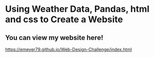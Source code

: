 
# Using Weather Data, Pandas, html and css to Create a Website

## You can view my website here!
https://emeyer79.github.io/Web-Design-Challenge/index.html

